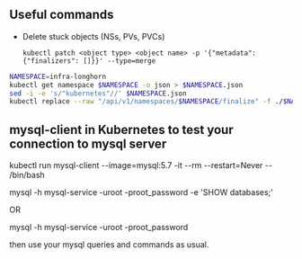 ## Useful commands

- Delete stuck objects (NSs, PVs, PVCs)
  ```
  kubectl patch <object type> <object name> -p '{"metadata":{"finalizers": []}}' --type=merge
  ```

```bash
NAMESPACE=infra-longhorn
kubectl get namespace $NAMESPACE -o json > $NAMESPACE.json
sed -i -e 's/"kubernetes"//' $NAMESPACE.json
kubectl replace --raw "/api/v1/namespaces/$NAMESPACE/finalize" -f ./$NAMESPACE.json

```

## mysql-client in Kubernetes to test your connection to mysql server

kubectl run mysql-client --image=mysql:5.7 -it --rm --restart=Never -- /bin/bash

mysql -h mysql-service -uroot -proot_password -e 'SHOW databases;'

OR

mysql -h mysql-service -uroot -proot_password

then use your mysql queries and commands as usual.
